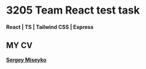 <h1 class="code-line" data-line-start=0 data-line-end=1 ><a id="Test_project_Transactions_Summary_Page__List_Page_0"></a>3205 Team React test task</h1>
<h4 class="code-line" data-line-start=1 data-line-end=2 ><a id="ReactTSTailwind_CSS_1"></a>React | TS | Tailwind CSS | Express </h4>
<!-- <h2 class="code-line" data-line-start=6 data-line-end=7 ><a id="Live_Demo_6"></a>Live Demo</h2>
<!-- <p class="has-line-data" data-line-start="7" data-line-end="8"><strong><a href="https://transactions-test-project.vercel.app/">Live on Vercel</a></strong></p> -->
<!-- <h2 class="code-line" data-line-start=10 data-line-end=11 ><a id="Terms_of_Reference_10"></a>Terms of Reference</h2> -->
<h2 class="code-line" data-line-start=13 data-line-end=14 ><a id="MY_CV_13"></a>MY CV</h2> 
<p class="has-line-data" data-line-start="14" data-line-end="15"><strong><a href="https://hh.ru/resume/7dadfb19ff0b54e64b0039ed1f563859774345">Sergey Miseyko</a></strong></p>
